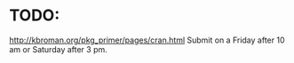 # TODO:

http://kbroman.org/pkg_primer/pages/cran.html
Submit on a Friday after 10 am or Saturday after 3 pm.
